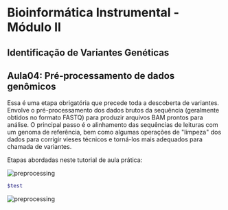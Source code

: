 # Bioinformática Instrumental - Módulo II
## Identificação de Variantes Genéticas

## Aula04: Pré-processamento de dados genômicos  

Essa é uma etapa obrigatória que precede toda a descoberta de variantes. 
Envolve o pré-processamento dos dados brutos da sequência (geralmente obtidos no formato FASTQ) para produzir arquivos BAM prontos para análise. O principal passo é o alinhamento das sequências de leituras com um genoma de referência, bem como algumas operações de "limpeza" dos dados para corrigir vieses técnicos e torná-los mais adequados para chamada de variantes.

Etapas abordadas neste tutorial de aula prática:

![preprocessing](https://github.com/cmasotti/BioinfoInstrumental-Aula04/blob/master/bestPractices_preprocessing_smaller.jpg)


```bash  
$test  
``` 


![preprocessing]()  



